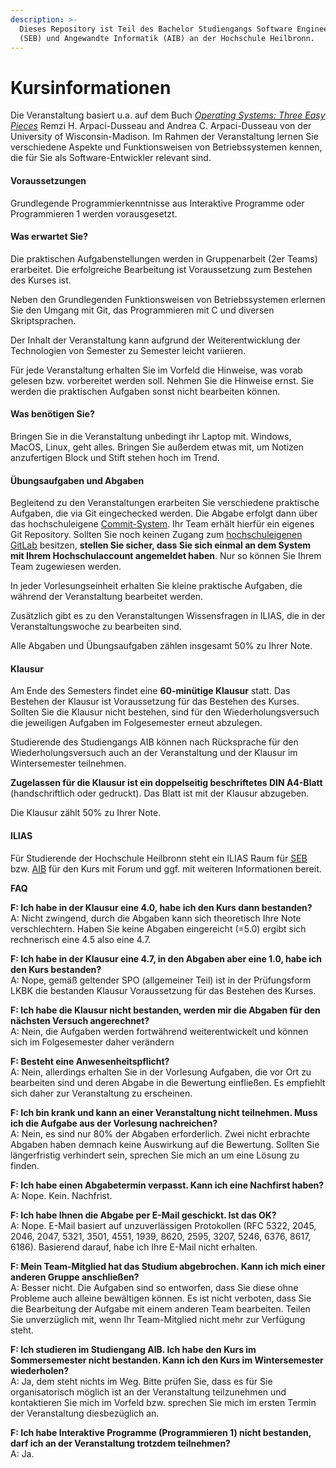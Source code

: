 ```yaml
---
description: >-
  Dieses Repository ist Teil des Bachelor Studiengangs Software Engineering
  (SEB) und Angewandte Informatik (AIB) an der Hochschule Heilbronn.
---
```


# Kursinformationen

Die Veranstaltung basiert u.a. auf dem Buch [_Operating Systems: Three Easy Pieces_](https://pages.cs.wisc.edu/\~remzi/OSTEP/) Remzi H. Arpaci-Dusseau and Andrea C. Arpaci-Dusseau von der University of Wisconsin-Madison. Im Rahmen der Veranstaltung lernen Sie verschiedene Aspekte und Funktionsweisen von Betriebssystemen kennen, die für Sie als Software-Entwickler relevant sind.

#### Voraussetzungen <a href="#voraussetzungen" id="voraussetzungen"></a>

Grundlegende Programmierkenntnisse aus Interaktive Programme oder Programmieren 1 werden vorausgesetzt.

#### Was erwartet Sie? <a href="#was-erwartet-sie" id="was-erwartet-sie"></a>

Die praktischen Aufgabenstellungen werden in Gruppenarbeit (2er Teams) erarbeitet. Die erfolgreiche Bearbeitung ist Voraussetzung zum Bestehen des Kurses ist.

Neben den Grundlegenden Funktionsweisen von Betriebssystemen erlernen Sie den Umgang mit Git, das Programmieren mit C und diversen Skriptsprachen.

Der Inhalt der Veranstaltung kann aufgrund der Weiterentwicklung der Technologien von Semester zu Semester leicht variieren.

Für jede Veranstaltung erhalten Sie im Vorfeld die Hinweise, was vorab gelesen bzw. vorbereitet werden soll. Nehmen Sie die Hinweise ernst. Sie werden die praktischen Aufgaben sonst nicht bearbeiten können.

#### Was benötigen Sie? <a href="#was-benoetigen-sie" id="was-benoetigen-sie"></a>

Bringen Sie in die Veranstaltung unbedingt ihr Laptop mit. Windows, MacOS, Linux, geht alles. Bringen Sie außerdem etwas mit, um Notizen anzufertigen Block und Stift stehen hoch im Trend.

#### Übungsaufgaben und Abgaben <a href="#uebungsaufgaben-und-abgaben" id="uebungsaufgaben-und-abgaben"></a>

Begleitend zu den Veranstaltungen erarbeiten Sie verschiedene praktische Aufgaben, die via Git eingechecked werden. Die Abgabe erfolgt dann über das hochschuleigene [Commit-System](https://commit.it.hs-heilbronn.de/). Ihr Team erhält hierfür ein eigenes Git Repository. Sollten Sie noch keinen Zugang zum [hochschuleigenen GitLab](https://git.it.hs-heilbronn.de/) besitzen, **stellen Sie sicher, dass Sie sich einmal an dem System mit Ihrem Hochschulaccount angemeldet haben**. Nur so können Sie Ihrem Team zugewiesen werden.

In jeder Vorlesungseinheit erhalten Sie kleine praktische Aufgaben, die während der Veranstaltung bearbeitet werden.

Zusätzlich gibt es zu den Veranstaltungen Wissensfragen in ILIAS, die in der Veranstaltungswoche zu bearbeiten sind.

Alle Abgaben und Übungsaufgaben zählen insgesamt 50% zu Ihrer Note.

#### Klausur <a href="#klausur" id="klausur"></a>

Am Ende des Semesters findet eine **60-minütige Klausur** statt. Das Bestehen der Klausur ist Voraussetzung für das Bestehen des Kurses. Sollten Sie die Klausur nicht bestehen, sind für den Wiederholungsversuch die jeweiligen Aufgaben im Folgesemester erneut abzulegen.

Studierende des Studiengangs AIB können nach Rücksprache für den Wiederholungsversuch auch an der Veranstaltung und der Klausur im Wintersemester teilnehmen.

**Zugelassen für die Klausur ist ein doppelseitig beschriftetes DIN A4-Blatt** (handschriftlich oder gedruckt). Das Blatt ist mit der Klausur abzugeben.

Die Klausur zählt 50% zu Ihrer Note.

#### ILIAS <a href="#ilias" id="ilias"></a>

Für Studierende der Hochschule Heilbronn steht ein ILIAS Raum für [SEB](https://ilias.hs-heilbronn.de/goto.php?target=crs\_360705\&client\_id=iliashhn) bzw. [AIB](https://ilias.hs-heilbronn.de/ilias.php?baseClass=ilrepositorygui\&ref\_id=607216) für den Kurs mit Forum und ggf. mit weiteren Informationen bereit.

**FAQ**

**F: Ich habe in der Klausur eine 4.0, habe ich den Kurs dann bestanden?**\
A: Nicht zwingend, durch die Abgaben kann sich theoretisch Ihre Note verschlechtern. Haben Sie keine Abgaben eingereicht (=5.0) ergibt sich rechnerisch eine 4.5 also eine 4.7.

**F: Ich habe in der Klausur eine 4.7, in den Abgaben aber eine 1.0, habe ich den Kurs bestanden?**\
A: Nope, gemäß geltender SPO (allgemeiner Teil) ist in der Prüfungsform LKBK die bestanden Klausur Voraussetzung für das Bestehen des Kurses.

**F: Ich habe die Klausur nicht bestanden, werden mir die Abgaben für den nächsten Versuch angerechnet?**\
A: Nein, die Aufgaben werden fortwährend weiterentwickelt und können sich im Folgesemester daher verändern

**F: Besteht eine Anwesenheitspflicht?**\
A: Nein, allerdings erhalten Sie in der Vorlesung Aufgaben, die vor Ort zu bearbeiten sind und deren Abgabe in die Bewertung einfließen. Es empfiehlt sich daher zur Veranstaltung zu erscheinen.

**F: Ich bin krank und kann an einer Veranstaltung nicht teilnehmen. Muss ich die Aufgabe aus der Vorlesung nachreichen?**\
A: Nein, es sind nur 80% der Abgaben erforderlich. Zwei nicht erbrachte Abgaben haben demnach keine Auswirkung auf die Bewertung. Sollten Sie längerfristig verhindert sein, sprechen Sie mich an um eine Lösung zu finden.

**F: Ich habe einen Abgabetermin verpasst. Kann ich eine Nachfirst haben?**\
A: Nope. Kein. Nachfrist.

**F: Ich habe Ihnen die Abgabe per E-Mail geschickt. Ist das OK?**\
A: Nope. E-Mail basiert auf unzuverlässigen Protokollen (RFC 5322, 2045, 2046, 2047, 5321, 3501, 4551, 1939, 8620, 2595, 3207, 5246, 6376, 8617, 6186). Basierend darauf, habe ich Ihre E-Mail nicht erhalten.

**F: Mein Team-Mitglied hat das Studium abgebrochen. Kann ich mich einer anderen Gruppe anschließen?**\
A: Besser nicht. Die Aufgaben sind so entworfen, dass Sie diese ohne Probleme auch alleine bewältigen können. Es ist nicht verboten, dass Sie die Bearbeitung der Aufgabe mit einem anderen Team bearbeiten. Teilen Sie unverzüglich mit, wenn Ihr Team-Mitglied nicht mehr zur Verfügung steht.

**F: Ich studieren im Studiengang AIB. Ich habe den Kurs im Sommersemester nicht bestanden. Kann ich den Kurs im Wintersemester wiederholen?**\
A: Ja, dem steht nichts im Weg. Bitte prüfen Sie, dass es für Sie organisatorisch möglich ist an der Veranstaltung teilzunehmen und kontaktieren Sie mich im Vorfeld bzw. sprechen Sie mich im ersten Termin der Veranstaltung diesbezüglich an.

**F: Ich habe Interaktive Programme (Programmieren 1) nicht bestanden, darf ich an der Veranstaltung trotzdem teilnehmen?**\
A: Ja.
